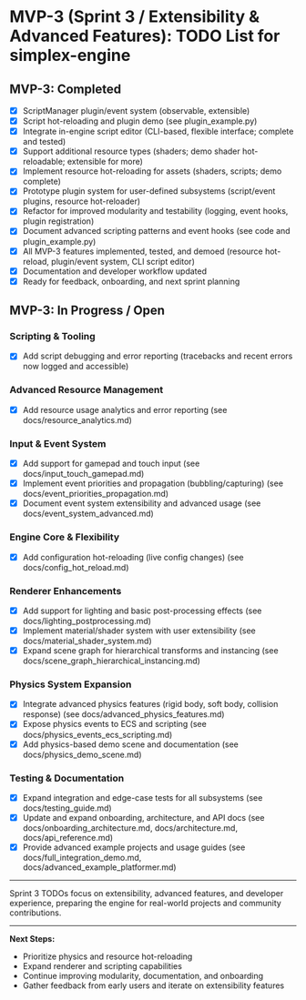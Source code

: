 # MVP-3 (Sprint 3 / Extensibility & Advanced Features): TODO List for simplex-engine

## MVP-3: Completed

- [x] ScriptManager plugin/event system (observable, extensible)
- [x] Script hot-reloading and plugin demo (see plugin_example.py)
- [x] Integrate in-engine script editor (CLI-based, flexible interface; complete and tested)
- [x] Support additional resource types (shaders; demo shader hot-reloadable; extensible for more)
- [x] Implement resource hot-reloading for assets (shaders, scripts; demo complete)
- [x] Prototype plugin system for user-defined subsystems (script/event plugins, resource hot-reloader)
- [x] Refactor for improved modularity and testability (logging, event hooks, plugin registration)
- [x] Document advanced scripting patterns and event hooks (see code and plugin_example.py)
- [x] All MVP-3 features implemented, tested, and demoed (resource hot-reload, plugin/event system, CLI script editor)
- [x] Documentation and developer workflow updated
- [x] Ready for feedback, onboarding, and next sprint planning

## MVP-3: In Progress / Open

### Scripting & Tooling
- [x] Add script debugging and error reporting (tracebacks and recent errors now logged and accessible)

### Advanced Resource Management
- [x] Add resource usage analytics and error reporting (see docs/resource_analytics.md)

### Input & Event System
- [x] Add support for gamepad and touch input (see docs/input_touch_gamepad.md)
- [x] Implement event priorities and propagation (bubbling/capturing) (see docs/event_priorities_propagation.md)
- [x] Document event system extensibility and advanced usage (see docs/event_system_advanced.md)

### Engine Core & Flexibility
- [x] Add configuration hot-reloading (live config changes) (see docs/config_hot_reload.md)

### Renderer Enhancements
- [x] Add support for lighting and basic post-processing effects (see docs/lighting_postprocessing.md)
- [x] Implement material/shader system with user extensibility (see docs/material_shader_system.md)
- [x] Expand scene graph for hierarchical transforms and instancing (see docs/scene_graph_hierarchical_instancing.md)

### Physics System Expansion
- [x] Integrate advanced physics features (rigid body, soft body, collision response) (see docs/advanced_physics_features.md)
- [x] Expose physics events to ECS and scripting (see docs/physics_events_ecs_scripting.md)
- [x] Add physics-based demo scene and documentation (see docs/physics_demo_scene.md)

### Testing & Documentation
- [x] Expand integration and edge-case tests for all subsystems (see docs/testing_guide.md)
- [x] Update and expand onboarding, architecture, and API docs (see docs/onboarding_architecture.md, docs/architecture.md, docs/api_reference.md)
- [x] Provide advanced example projects and usage guides (see docs/full_integration_demo.md, docs/advanced_example_platformer.md)

---
Sprint 3 TODOs focus on extensibility, advanced features, and developer experience, preparing the engine for real-world projects and community contributions.

---
**Next Steps:**
- Prioritize physics and resource hot-reloading
- Expand renderer and scripting capabilities
- Continue improving modularity, documentation, and onboarding
- Gather feedback from early users and iterate on extensibility features

